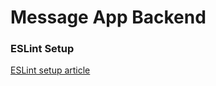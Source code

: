 # Message App Backend

### ESLint Setup

[ESLint setup article](https://medium.com/@sindhujad6/setting-up-eslint-and-prettier-in-a-node-js-project-f2577ee2126f)